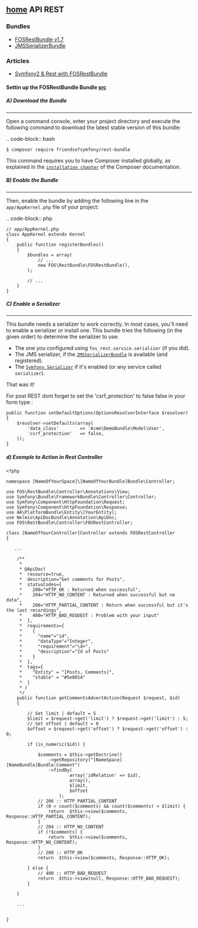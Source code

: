 [home](../README.md)
API REST
-----------------

### Bundles
- [FOSRestBundle v1.7](https://github.com/FriendsOfSymfony/FOSRestBundle/tree/1.7)
- [JMSSerializerBundle](https://github.com/schmittjoh/JMSSerializerBundle/tree/1.1.0)

### Articles
- [Symfony2 & Rest with FOSRestBundle](http://npmasters.com/2012/11/25/Symfony2-Rest-FOSRestBundle.html)

#### Settin up the FOSRestBundle Bundle [src](http://symfony.com/doc/master/bundles/FOSRestBundle/1-setting_up_the_bundle.html)


##### A) Download the Bundle
----------------------------

Open a command console, enter your project directory and execute the
following command to download the latest stable version of this bundle:

.. code-block:: bash

    $ composer require friendsofsymfony/rest-bundle

This command requires you to have Composer installed globally, as explained
in the [`installation chapter`](https://getcomposer.org/doc/00-intro.md) of the Composer documentation.

##### B) Enable the Bundle
--------------------

Then, enable the bundle by adding the following line in the ``app/AppKernel.php``
file of your project:

.. code-block:: php

    // app/AppKernel.php
    class AppKernel extends Kernel
    {
        public function registerBundles()
        {
            $bundles = array(
                // ...
                new FOS\RestBundle\FOSRestBundle(),
            );

            // ...
        }
    }

##### C) Enable a Serializer
----------------------

This bundle needs a serializer to work correctly. In most cases,
you'll need to enable a serializer or install one. This bundle tries
the following (in the given order) to determine the serializer to use:

- The one you configured using ``fos_rest.service.serializer`` (if you did).
- The JMS serializer, if the [`JMSSerializerBundle`](https://github.com/schmittjoh/JMSSerializerBundle) is available (and registered).
- The [`Symfony Serializer`](http://symfony.com/doc/current/cookbook/serializer.html) if it's enabled (or any service called ``serializer``).

That was it!


For post REST dont forget to set the 'csrf_protection' to false false in your form type :
```
public function setDefaultOptions(OptionsResolverInterface $resolver)
{
    $resolver->setDefaults(array(
        'data_class'        => 'Acme\DemoBundle\Model\User',
        'csrf_protection'   => false,
    ));
}
```    


##### d) Exemple to Action in Rest Controller

```
<?php

namespace [NameOfYourSpace]\[NameOfYourBundle]Bundle\Controller;

use FOS\RestBundle\Controller\Annotations\View;
use Symfony\Bundle\FrameworkBundle\Controller\Controller;
use Symfony\Component\HttpFoundation\Request;
use Symfony\Component\HttpFoundation\Response;
use AA\PlatformBundle\Entity\[YourEntity];
use Nelmio\ApiDocBundle\Annotation\ApiDoc;
use FOS\RestBundle\Controller\FOSRestController;

class [NameOfYourController]Controller extends FOSRestController
{

   ...

    /**
     *
     * @ApiDoc(
     *  resource=true,
     *  description="Get comments for Posts",
     *  statusCodes={
     *    200="HTTP_OK : Returned when successful",
     *    204="HTTP_NO_CONTENT : Returned when successful but no data",
     *    206="HTTP_PARTIAL_CONTENT : Return when successful but it's the last recordings",
     *    400="HTTP_BAD_REQUEST : Problem with your input"
     *  },
     *  requirements={
     *    {
     *      "name"="id",
     *      "dataType"="Integer",
     *      "requirement"="\d+",
     *      "description"="Id of Posts"
     *    }
     *  },
     *  tags={
     *    "Entity" = "[Posts, Comments]",
     *    "stable" = "#5e8014"
     *  }
     * )
     */
    public function getCommentsAdvertAction(Request $request, $id)
    {

        // Set limit | default = 5
        $limit = $request->get('limit') ? $request->get('limit') : 5;
        // Set offset | default = 0
        $offset = $request->get('offset') ? $request->get('offset') : 0;

        if (is_numeric($id)) {

            $comments = $this->getDoctrine()
                ->getRepository("[NameSpace][NameBundle]Bundle:Comment")
                ->findBy(
                        array('idRelation' => $id), 
                        array(), 
                        $limit, 
                        $offset
                    );
            // 206 :: HTTP_PARTIAL_CONTENT
            if (0 < count($comments) && count($comments) < $limit) {
                return  $this->view($comments, Response::HTTP_PARTIAL_CONTENT);
            }
            // 204 :: HTTP_NO_CONTENT
            if (!$comments) {
                return  $this->view($comments, Response::HTTP_NO_CONTENT);
            }
            // 200 :: HTTP_OK
            return  $this->view($comments, Response::HTTP_OK);

        } else {
            // 400 :: HTTP_BAD_REQUEST
            return  $this->view(null, Response::HTTP_BAD_REQUEST);
        }

    }
    
    ...


}
```
